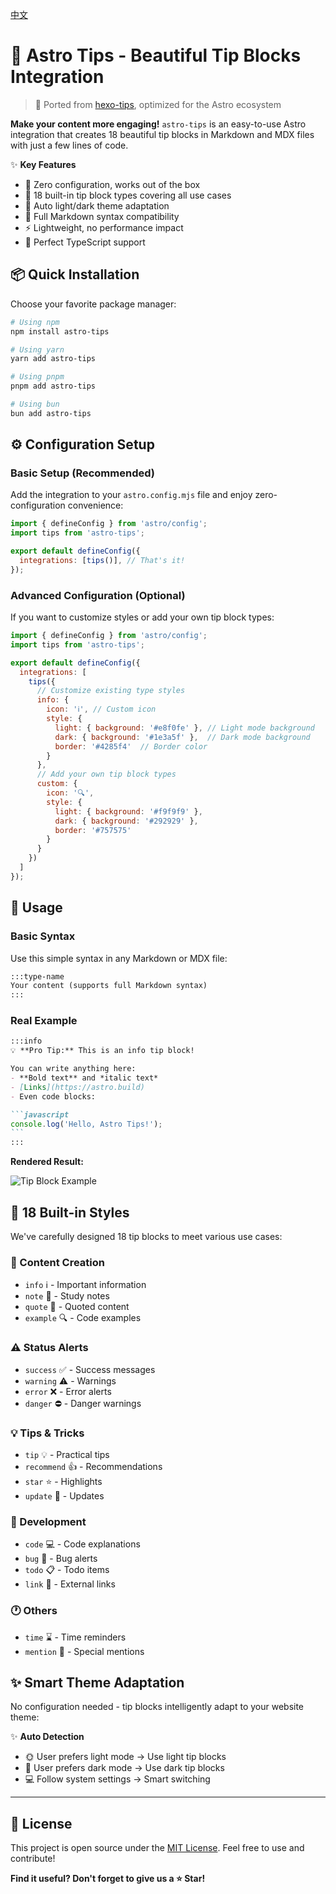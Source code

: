[中文](README.md)
# 🎨 Astro Tips - Beautiful Tip Blocks Integration

> 🌟 Ported from [hexo-tips](https://github.com/xingwangzhe/hexo-tips), optimized for the Astro ecosystem

**Make your content more engaging!** `astro-tips` is an easy-to-use Astro integration that creates 18 beautiful tip blocks in Markdown and MDX files with just a few lines of code.

✨ **Key Features**
- 🚀 Zero configuration, works out of the box
- 🎨 18 built-in tip block types covering all use cases
- 🌙 Auto light/dark theme adaptation
- 📝 Full Markdown syntax compatibility
- ⚡ Lightweight, no performance impact
- 🎯 Perfect TypeScript support

## 📦 Quick Installation

Choose your favorite package manager:

```bash
# Using npm
npm install astro-tips

# Using yarn  
yarn add astro-tips

# Using pnpm
pnpm add astro-tips

# Using bun
bun add astro-tips
```

## ⚙️ Configuration Setup

### Basic Setup (Recommended)

Add the integration to your `astro.config.mjs` file and enjoy zero-configuration convenience:

```js
import { defineConfig } from 'astro/config';
import tips from 'astro-tips';

export default defineConfig({
  integrations: [tips()], // That's it!
});
```

### Advanced Configuration (Optional)

If you want to customize styles or add your own tip block types:

```js
import { defineConfig } from 'astro/config';
import tips from 'astro-tips';

export default defineConfig({
  integrations: [
    tips({
      // Customize existing type styles
      info: {
        icon: 'ℹ️', // Custom icon
        style: {
          light: { background: '#e8f0fe' }, // Light mode background
          dark: { background: '#1e3a5f' },  // Dark mode background
          border: '#4285f4'  // Border color
        }
      },
      // Add your own tip block types
      custom: {
        icon: '🔍',
        style: {
          light: { background: '#f9f9f9' },
          dark: { background: '#292929' },
          border: '#757575'
        }
      }
    })
  ]
});
```

## 🚀 Usage

### Basic Syntax

Use this simple syntax in any Markdown or MDX file:

````markdown
:::type-name
Your content (supports full Markdown syntax)
:::
````

### Real Example

````markdown
:::info
💡 **Pro Tip:** This is an info tip block!

You can write anything here:
- **Bold text** and *italic text*
- [Links](https://astro.build)
- Even code blocks:

```javascript
console.log('Hello, Astro Tips!');
```
:::
````

**Rendered Result:**

![Tip Block Example](show.webp)

## 🎨 18 Built-in Styles

We've carefully designed 18 tip blocks to meet various use cases:

### 📝 Content Creation
- `info` ℹ️ - Important information
- `note` 📝 - Study notes
- `quote` 💭 - Quoted content
- `example` 🔍 - Code examples

### ⚠️ Status Alerts  
- `success` ✅ - Success messages
- `warning` ⚠️ - Warnings
- `error` ❌ - Error alerts
- `danger` ⛔ - Danger warnings

### 💡 Tips & Tricks
- `tip` 💡 - Practical tips
- `recommend` 👍 - Recommendations
- `star` ⭐ - Highlights
- `update` 🔄 - Updates

### 🔧 Development
- `code` 💻 - Code explanations
- `bug` 🐛 - Bug alerts
- `todo` 📋 - Todo items
- `link` 🔗 - External links

### 🕐 Others
- `time` ⌛ - Time reminders
- `mention` 💬 - Special mentions

## ✨ Smart Theme Adaptation

No configuration needed - tip blocks intelligently adapt to your website theme:

✨ **Auto Detection**
- 🌞 User prefers light mode → Use light tip blocks
- 🌙 User prefers dark mode → Use dark tip blocks  
- 💻 Follow system settings → Smart switching

---

## 📄 License

This project is open source under the [MIT License](LICENSE). Feel free to use and contribute!

**Find it useful? Don't forget to give us a ⭐ Star!**